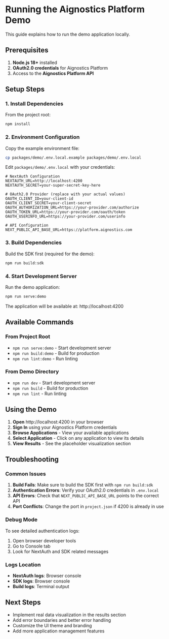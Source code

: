 # Running the Aignostics Platform Demo

This guide explains how to run the demo application locally.

## Prerequisites

1. **Node.js 18+** installed
2. **OAuth2.0 credentials** for Aignostics Platform
3. Access to the **Aignostics Platform API**

## Setup Steps

### 1. Install Dependencies

From the project root:

```bash
npm install
```

### 2. Environment Configuration

Copy the example environment file:

```bash
cp packages/demo/.env.local.example packages/demo/.env.local
```

Edit `packages/demo/.env.local` with your credentials:

```env
# NextAuth Configuration
NEXTAUTH_URL=http://localhost:4200
NEXTAUTH_SECRET=your-super-secret-key-here

# OAuth2.0 Provider (replace with your actual values)
OAUTH_CLIENT_ID=your-client-id
OAUTH_CLIENT_SECRET=your-client-secret
OAUTH_AUTHORIZATION_URL=https://your-provider.com/authorize
OAUTH_TOKEN_URL=https://your-provider.com/oauth/token
OAUTH_USERINFO_URL=https://your-provider.com/userinfo

# API Configuration
NEXT_PUBLIC_API_BASE_URL=https://platform.aignostics.com
```

### 3. Build Dependencies

Build the SDK first (required for the demo):

```bash
npm run build:sdk
```

### 4. Start Development Server

Run the demo application:

```bash
npm run serve:demo
```

The application will be available at: http://localhost:4200

## Available Commands

### From Project Root

- `npm run serve:demo` - Start development server
- `npm run build:demo` - Build for production
- `npm run lint:demo` - Run linting

### From Demo Directory

- `npm run dev` - Start development server
- `npm run build` - Build for production
- `npm run lint` - Run linting

## Using the Demo

1. **Open** http://localhost:4200 in your browser
2. **Sign In** using your Aignostics Platform credentials
3. **Browse Applications** - View your available applications
4. **Select Application** - Click on any application to view its details
5. **View Results** - See the placeholder visualization section

## Troubleshooting

### Common Issues

1. **Build Fails**: Make sure to build the SDK first with `npm run build:sdk`
2. **Authentication Errors**: Verify your OAuth2.0 credentials in `.env.local`
3. **API Errors**: Check that `NEXT_PUBLIC_API_BASE_URL` points to the correct API
4. **Port Conflicts**: Change the port in `project.json` if 4200 is already in use

### Debug Mode

To see detailed authentication logs:

1. Open browser developer tools
2. Go to Console tab
3. Look for NextAuth and SDK related messages

### Logs Location

- **NextAuth logs**: Browser console
- **SDK logs**: Browser console
- **Build logs**: Terminal output

## Next Steps

- Implement real data visualization in the results section
- Add error boundaries and better error handling
- Customize the UI theme and branding
- Add more application management features

